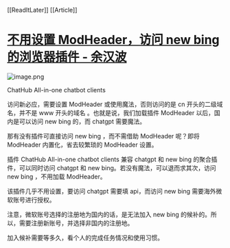 [[ReadItLater]] [[Article]]

# [不用设置 ModHeader，访问 new bing 的浏览器插件 - 余汉波](https://www.sanrenjz.com/2023/03/15/%e4%b8%8d%e7%94%a8%e8%ae%be%e7%bd%ae-modheader%ef%bc%8c%e8%ae%bf%e9%97%ae-new-bing-%e7%9a%84%e6%b5%8f%e8%a7%88%e5%99%a8%e6%8f%92%e4%bb%b6/)

![image.png](Read%20It%20Later/百宝箱/image.png)

ChatHub All-in-one chatbot clients

访问新必应，需要设置 ModHeader 或使用魔法，否则访问的是 cn 开头的二级域名，并不是 www 开头的域名 。也就是说，我们加载插件 ModHeader 以后，国内是可以访问 new bing 的，而 chatgpt 需要魔法。

那有没有插件可直接访问 new bing ，而不需借助 ModHeader 呢？即将 ModHeader 内置化，省去较繁琐的 ModHeader 设置。

插件 ChatHub All-in-one chatbot clients 兼容 chatgpt 和 new bing 的聚合插件，可以同时访问 chatgpt 和 new bing。若没有魔法，可以退而求其次，访问 new bing ，不用加载 ModHeader。

该插件几乎不用设置，要访问 chatgpt 需要填 api，而访问 new bing 需要海外微软账号进行授权。

注意，微软账号选择的注册地为国内的话，是无法加入 new bing 的候补的。所以，需要注册新账号，并选择非国内的注册地。

加入候补需要等多久，看个人的完成任务情况和使用习惯。
